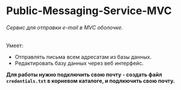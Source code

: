 # Public-Messaging-Service-MVC
###### Сервис для отправки e-mail в MVC оболочке. 
Умеет: 
- Отправлять письма всем адресатам из базы данных.
- Редактировать базу данных через веб интерфейс.

**Для работы нужно подключить свою почту - создать файл `credentials.txt` в корневом каталоге, и подлкючить свою почту.** 

